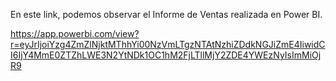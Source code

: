 En este link, podemos observar el Informe de Ventas realizada en Power BI.

https://app.powerbi.com/view?r=eyJrIjoiYzg4ZmZlNjktMThhYi00NzVmLTgzNTAtNzhiZDdkNGJiZmE4IiwidCI6IjY4MmE0ZTZhLWE3N2YtNDk1OC1hM2FjLTllMjY2ZDE4YWEzNyIsImMiOjR9
